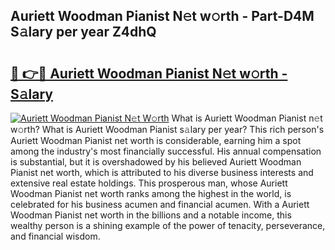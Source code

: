 ## Auriett Woodman Pianist N𝚎t w𝚘rth - Part-D4M S𝚊lary per year Z4dhQ

# <h2><a href="http://gc2b42.nevu.top/?p=Auriett+Woodman+Pianist">🔗 👉🔴 Auriett Woodman Pianist N𝚎t w𝚘rth - S𝚊lary</a></h2>

[![Auriett Woodman Pianist N𝚎t W𝚘rth](https://i.imgur.com/Oavwk0R.jpeg)](http://gc2b42.nevu.top/?p=Auriett+Woodman+Pianist)
What is Auriett Woodman Pianist n𝚎t w𝚘rth? What is Auriett Woodman Pianist s𝚊lary per year?
This rich person's Auriett Woodman Pianist net worth is considerable, earning him a spot among the industry's most financially successful. His annual compensation is substantial, but it is overshadowed by his believed Auriett Woodman Pianist net worth, which is attributed to his diverse business interests and extensive real estate holdings. This prosperous man, whose Auriett Woodman Pianist net worth ranks among the highest in the world, is celebrated for his business acumen and financial acumen. With a Auriett Woodman Pianist net worth in the billions and a notable income, this wealthy person is a shining example of the power of tenacity, perseverance, and financial wisdom.
